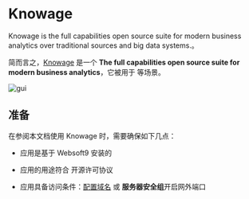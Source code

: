# Knowage

Knowage is the full capabilities open source suite for modern business analytics over traditional sources and big data systems.。  

简而言之，[Knowage](https://www.knowage-suite.com/site/) 是一个 **The full capabilities open source suite for modern business analytics**，它被用于  等场景。   


![gui](https://libs.websoft9.com/Websoft9/DocsPicture/en/knowage/knowage-gui-websoft9.png)


## 准备

在参阅本文档使用 Knowage 时，需要确保如下几点：

- 应用是基于 Websoft9 安装的

- 应用的用途符合 [](https://some_license_url) 开源许可协议

- 应用具备访问条件：[配置域名](./guide/appsetdomain) 或 **服务器安全组**开启网外端口
